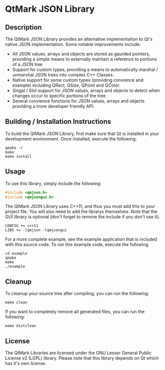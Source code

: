 # QtMark JSON Library

## Description

The QtMark JSON Library provides an alternative implementation to Qt's native
JSON implementation. Some notable improvements include:

- All JSON values, arrays and objects are stored as gaurded pointers, providing
a simple means to externally maintain a reference to portions of a JSON tree
- Support for custom types, providing a means to automatically marshal /
unmarshal JSON trees into complex C++ Classes.
- Native support for some custom types (providing convience and example)
including QRect, QSize, QPoint and QColor.
- Singal / Slot support for JSON values, arrays and objects to detect when
changes occur to specific portions of the tree.
- Several convience functions for JSON values, arrays and objects providing
a more developer friendly API.

## Building / Installation Instructions

To build the QtMark JSON Library, first make sure that Qt is installed in your
development environment. Once installed, execute the following:

```
qmake -r
make
make install
```

## Usage

To use this library, simply include the following:

```c
#include <qmjson.h>
#include <qmjsongui.h>
```

The QtMark JSON Library uses C++11, and thus you must add this to your project
file. You will also need to add the librarys themselves. Note that the GUI
library is optional (don't forget to remove the include if you don't use it).

```
CONFIG += c++11
LIBS += -lqmjson -lqmjsongui
```

For a more complete example, see the example application that is included with
this source code. To run this example code, execute the following

```
cd example
qmake
make
./example
```

## Cleanup

To cleanup your source tree after compiling, you can run the following:

```
make clean
```

If you want to completely remove all generated files, you can run the
following:

```
make distclean
```

## License

The QtMark Libraries are licensed under the GNU Lesser General Public License
v2 (LGPL) library. Please note that this library depends on Qt which has it's
own license.

